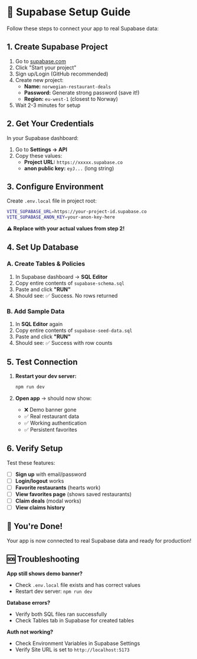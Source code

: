# 🚀 Supabase Setup Guide

Follow these steps to connect your app to real Supabase data:

## 1. Create Supabase Project

1. Go to [supabase.com](https://supabase.com)
2. Click "Start your project"
3. Sign up/Login (GitHub recommended)
4. Create new project:
   - **Name:** `norwegian-restaurant-deals`
   - **Password:** Generate strong password (save it!)
   - **Region:** `eu-west-1` (closest to Norway)
5. Wait 2-3 minutes for setup

## 2. Get Your Credentials

In your Supabase dashboard:
1. Go to **Settings → API**
2. Copy these values:
   - **Project URL:** `https://xxxxx.supabase.co`
   - **anon public key:** `eyJ...` (long string)

## 3. Configure Environment

Create `.env.local` file in project root:

```bash
VITE_SUPABASE_URL=https://your-project-id.supabase.co
VITE_SUPABASE_ANON_KEY=your-anon-key-here
```

**⚠️ Replace with your actual values from step 2!**

## 4. Set Up Database

### A. Create Tables & Policies
1. In Supabase dashboard → **SQL Editor**
2. Copy entire contents of `supabase-schema.sql`
3. Paste and click **"RUN"**
4. Should see: ✅ Success. No rows returned

### B. Add Sample Data
1. In **SQL Editor** again
2. Copy entire contents of `supabase-seed-data.sql` 
3. Paste and click **"RUN"**
4. Should see: ✅ Success with row counts

## 5. Test Connection

1. **Restart your dev server:**
   ```bash
   npm run dev
   ```

2. **Open app** → should now show:
   - ❌ Demo banner gone
   - ✅ Real restaurant data
   - ✅ Working authentication
   - ✅ Persistent favorites

## 6. Verify Setup

Test these features:
- [ ] **Sign up** with email/password
- [ ] **Login/logout** works
- [ ] **Favorite restaurants** (hearts work)
- [ ] **View favorites page** (shows saved restaurants)
- [ ] **Claim deals** (modal works)
- [ ] **View claims history**

## 🎉 You're Done!

Your app is now connected to real Supabase data and ready for production!

## 🆘 Troubleshooting

**App still shows demo banner?**
- Check `.env.local` file exists and has correct values
- Restart dev server: `npm run dev`

**Database errors?**
- Verify both SQL files ran successfully
- Check Tables tab in Supabase for created tables

**Auth not working?**
- Check Environment Variables in Supabase Settings
- Verify Site URL is set to `http://localhost:5173`






























